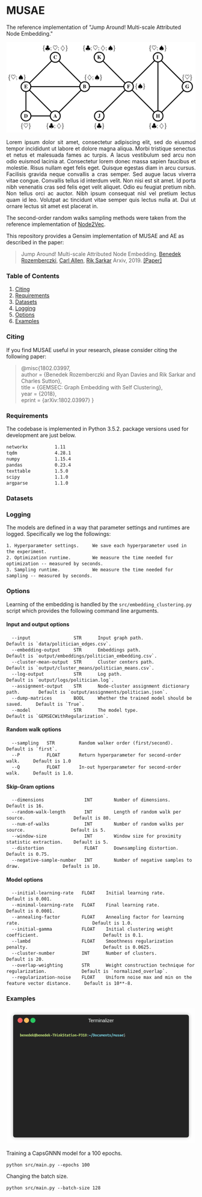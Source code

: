 MUSAE
============================================
The reference implementation of "Jump Around! Multi-scale Attributed Node Embedding."
<p align="center">
  <img width="800" src="musae.jpg">
</p>
<p align="justify">
Lorem ipsum dolor sit amet, consectetur adipiscing elit, sed do eiusmod tempor incididunt ut labore et dolore magna aliqua. Morbi tristique senectus et netus et malesuada fames ac turpis. A lacus vestibulum sed arcu non odio euismod lacinia at. Consectetur lorem donec massa sapien faucibus et molestie. Risus nullam eget felis eget. Quisque egestas diam in arcu cursus. Facilisis gravida neque convallis a cras semper. Sed augue lacus viverra vitae congue. Convallis tellus id interdum velit. Non nisi est sit amet. Id porta nibh venenatis cras sed felis eget velit aliquet. Odio eu feugiat pretium nibh. Non tellus orci ac auctor. Nibh ipsum consequat nisl vel pretium lectus quam id leo. Volutpat ac tincidunt vitae semper quis lectus nulla at. Dui ut ornare lectus sit amet est placerat in.</p>

The second-order random walks sampling methods were taken from the reference implementation of [Node2Vec](https://github.com/aditya-grover/node2vec).

This repository provides a Gensim implementation of MUSAE and AE as described in the paper:
> Jump Around! Multi-scale Attributed Node Embedding.
> [Benedek Rozemberczki](http://homepages.inf.ed.ac.uk/s1668259/), [Carl Allen](https://scholar.google.com/citations?user=wRcURR8AAAAJ&hl=en&oi=sra), [Rik Sarkar](https://homepages.inf.ed.ac.uk/rsarkar/)
> Arxiv, 2019.
> [[Paper]](https://benito.hu)


### Table of Contents

1. [Citing](#citing)  
2. [Requirements](#requirements)
3. [Datasets](#datasets)  
4. [Logging](#logging)  
5. [Options](#options) 
6. [Examples](#examples)

### Citing

If you find MUSAE useful in your research, please consider citing the following paper:

>@misc{1802.03997,    
       author = {Benedek Rozemberczki and Ryan Davies and Rik Sarkar and Charles Sutton},    
       title = {GEMSEC: Graph Embedding with Self Clustering},   
       year = {2018},    
       eprint = {arXiv:1802.03997}
       }

### Requirements
The codebase is implemented in Python 3.5.2. package versions used for development are just below.
```
networkx          1.11
tqdm              4.28.1
numpy             1.15.4
pandas            0.23.4
texttable         1.5.0
scipy             1.1.0
argparse          1.1.0
```
### Datasets

### Logging

The models are defined in a way that parameter settings and runtimes are logged. Specifically we log the followings:

```
1. Hyperparameter settings.     We save each hyperparameter used in the experiment.
2. Optimization runtime.        We measure the time needed for optimization -- measured by seconds.
3. Sampling runtime.            We measure the time needed for sampling -- measured by seconds.
```

### Options

Learning of the embedding is handled by the `src/embedding_clustering.py` script which provides the following command line arguments.

#### Input and output options

```
  --input                STR      Input graph path.                              Default is `data/politician_edges.csv`.
  --embedding-output     STR      Embeddings path.                               Default is `output/embeddings/politician_embedding.csv`.
  --cluster-mean-output  STR      Cluster centers path.                          Default is `output/cluster_means/politician_means.csv`.
  --log-output           STR      Log path.                                      Default is `output/logs/politician.log`.
  --assignment-output    STR      Node-cluster assignment dictionary path.       Default is `output/assignments/politician.json`.
  --dump-matrices        BOOL     Whether the trained model should be saved.     Default is `True`.
  --model                STR      The model type.                                Default is `GEMSECWithRegularization`.
```


#### Random walk options

```
  --sampling   STR         Random walker order (first/second).              Default is `first`.
  --P          FLOAT       Return hyperparameter for second-order walk.     Default is 1.0
  --Q          FLOAT       In-out hyperparameter for second-order walk.     Default is 1.0.
```

#### Skip-Gram options

```
  --dimensions               INT        Number of dimensions.                              Default is 16.
  --random-walk-length       INT        Length of random walk per source.                  Default is 80.
  --num-of-walks             INT        Number of random walks per source.                 Default is 5.
  --window-size              INT        Window size for proximity statistic extraction.    Default is 5.
  --distortion               FLOAT      Downsampling distortion.                           Default is 0.75.
  --negative-sample-number   INT        Number of negative samples to draw.                Default is 10.
```

#### Model options

```
  --initial-learning-rate   FLOAT    Initial learning rate.                                        Default is 0.001.
  --minimal-learning-rate   FLOAT    Final learning rate.                                          Default is 0.0001.
  --annealing-factor        FLOAT    Annealing factor for learning rate.                           Default is 1.0.
  --initial-gamma           FLOAT    Initial clustering weight coefficient.                        Default is 0.1.
  --lambd                   FLOAT    Smoothness regularization penalty.                            Default is 0.0625.
  --cluster-number          INT      Number of clusters.                                           Default is 20.
  --overlap-weighting       STR      Weight construction technique for regularization.             Default is `normalized_overlap`.
  --regularization-noise    FLOAT    Uniform noise max and min on the feature vector distance.     Default is 10**-8.
```

### Examples
<p align="center">
  <img width="500" src="musae.gif">
</p>


Training a CapsGNNN model for a 100 epochs.
```
python src/main.py --epochs 100
```
Changing the batch size.
```
python src/main.py --batch-size 128
```

